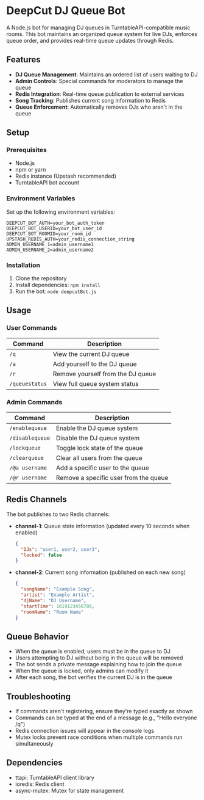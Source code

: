 # DeepCut DJ Queue Bot

A Node.js bot for managing DJ queues in TurntableAPI-compatible music rooms. This bot maintains an organized queue system for live DJs, enforces queue order, and provides real-time queue updates through Redis.

## Features

- **DJ Queue Management**: Maintains an ordered list of users waiting to DJ
- **Admin Controls**: Special commands for moderators to manage the queue
- **Redis Integration**: Real-time queue publication to external services
- **Song Tracking**: Publishes current song information to Redis
- **Queue Enforcement**: Automatically removes DJs who aren't in the queue

## Setup

### Prerequisites

- Node.js
- npm or yarn
- Redis instance (Upstash recommended)
- TurntableAPI bot account

### Environment Variables

Set up the following environment variables:

```
DEEPCUT_BOT_AUTH=your_bot_auth_token
DEEPCUT_BOT_USERID=your_bot_user_id
DEEPCUT_BOT_ROOMID=your_room_id
UPSTASH_REDIS_AUTH=your_redis_connection_string
ADMIN_USERNAME_1=admin_username1
ADMIN_USERNAME_2=admin_username2
```

### Installation

1. Clone the repository
2. Install dependencies: `npm install`
3. Run the bot: `node deepcutBot.js`

## Usage

### User Commands

| Command | Description |
|---------|-------------|
| `/q` | View the current DJ queue |
| `/a` | Add yourself to the DJ queue |
| `/r` | Remove yourself from the DJ queue |
| `/queuestatus` | View full queue system status |

### Admin Commands

| Command | Description |
|---------|-------------|
| `/enablequeue` | Enable the DJ queue system |
| `/disablequeue` | Disable the DJ queue system |
| `/lockqueue` | Toggle lock state of the queue |
| `/clearqueue` | Clear all users from the queue |
| `/@a username` | Add a specific user to the queue |
| `/@r username` | Remove a specific user from the queue |

## Redis Channels

The bot publishes to two Redis channels:

- **channel-1**: Queue state information (updated every 10 seconds when enabled)
  ```json
  {
    "DJs": "user1, user2, user3",
    "locked": false
  }
  ```

- **channel-2**: Current song information (published on each new song)
  ```json
  {
    "songName": "Example Song",
    "artist": "Example Artist",
    "djName": "DJ Username",
    "startTime": 1619123456789,
    "roomName": "Room Name"
  }
  ```

## Queue Behavior

- When the queue is enabled, users must be in the queue to DJ
- Users attempting to DJ without being in the queue will be removed
- The bot sends a private message explaining how to join the queue
- When the queue is locked, only admins can modify it
- After each song, the bot verifies the current DJ is in the queue

## Troubleshooting

- If commands aren't registering, ensure they're typed exactly as shown
- Commands can be typed at the end of a message (e.g., "Hello everyone /q")
- Redis connection issues will appear in the console logs
- Mutex locks prevent race conditions when multiple commands run simultaneously

## Dependencies

- ttapi: TurntableAPI client library
- ioredis: Redis client
- async-mutex: Mutex for state management